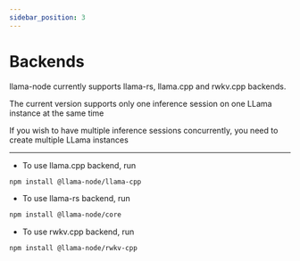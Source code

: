 ```yaml
---
sidebar_position: 3
---
```


# Backends

llama-node currently supports llama-rs, llama.cpp and rwkv.cpp backends.

The current version supports only one inference session on one LLama instance at the same time

If you wish to have multiple inference sessions concurrently, you need to create multiple LLama instances

---

- To use llama.cpp backend, run

```bash
npm install @llama-node/llama-cpp
```

- To use llama-rs backend, run

```bash
npm install @llama-node/core
```

- To use rwkv.cpp backend, run

```bash
npm install @llama-node/rwkv-cpp
```